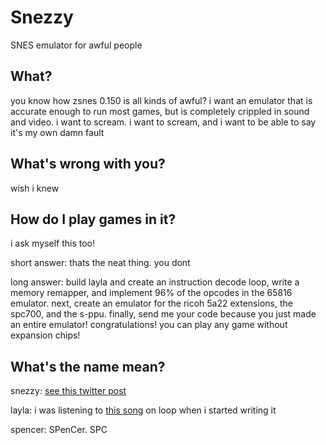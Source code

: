 # Snezzy

SNES emulator for awful people

## What?

you know how zsnes 0.150 is all kinds of awful? i want an emulator that is accurate enough to run most games, but is completely crippled in sound and video. i want to scream. i want to scream, and i want to be able to say it's my own damn fault

## What's wrong with you?

wish i knew

## How do I play games in it?

i ask myself this too!

short answer: thats the neat thing. you dont

long answer: build layla and create an instruction decode loop, write a memory remapper, and implement 96% of the opcodes in the 65816 emulator. next, create an emulator for the ricoh 5a22 extensions, the spc700, and the s-ppu. finally, send me your code because you just made an entire emulator! congratulations! you can play any game without expansion chips!

## What's the name mean?

snezzy: [see this twitter post](https://twitter.com/Lynntendo64/status/1479021585646473216)

layla: i was listening to [this song](https://www.youtube.com/watch?v=TngViNw2pOo) on loop when i started writing it

spencer: SPenCer. SPC
